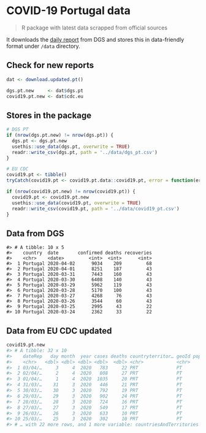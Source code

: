COVID-19 Portugal data
================

> R package with latest data scrapped from official sources

It downloads the [daily
report](https://covid19.min-saude.pt/relatorio-de-situacao/) from DGS
and stores this in data-friendly format under `/data` directory.

## Check for new reports

``` r
dat <- download.updated.pt()

dgs.pt.new     <- dat$dgs.pt
covid19.pt.new <- dat$cdc.eu
```

## Stores in the package

``` r
# DGS PT
if (nrow(dgs.pt.new) != nrow(dgs.pt)) {
  dgs.pt <- dgs.pt.new
  usethis::use_data(dgs.pt, overwrite = TRUE)
  readr::write_csv(dgs.pt, path = '../data/dgs_pt.csv')
}

# EU CDC
covid19.pt <- tibble()
tryCatch(covid19.pt <- covid19.pt.data::covid19.pt, error = function(err) { })

if (nrow(covid19.pt.new) != nrow(covid19.pt)) {
  covid19.pt <- covid19.pt.new
  usethis::use_data(covid19.pt, overwrite = TRUE)
  readr::write_csv(covid19.pt, path = '../data/covid19_pt.csv')
}
```

## Data from DGS

    #> # A tibble: 10 x 5
    #>    country  date       confirmed deaths recoveries
    #>    <chr>    <date>         <int>  <int>      <int>
    #>  1 Portugal 2020-04-02      9034    209         68
    #>  2 Portugal 2020-04-01      8251    187         43
    #>  3 Portugal 2020-03-31      7443    160         43
    #>  4 Portugal 2020-03-30      6408    140         43
    #>  5 Portugal 2020-03-29      5962    119         43
    #>  6 Portugal 2020-03-28      5170    100         43
    #>  7 Portugal 2020-03-27      4268     76         43
    #>  8 Portugal 2020-03-26      3544     60         43
    #>  9 Portugal 2020-03-25      2995     43         22
    #> 10 Portugal 2020-03-24      2362     33         22

## Data from EU CDC updated

``` r
covid19.pt.new
#> # A tibble: 32 x 10
#>    dateRep   day month  year cases deaths countryterritor… geoId popData2018
#>    <chr>   <dbl> <dbl> <dbl> <dbl>  <dbl> <chr>            <chr>       <dbl>
#>  1 03/04/…     3     4  2020   783     22 PRT              PT       10281762
#>  2 02/04/…     2     4  2020   808     27 PRT              PT       10281762
#>  3 01/04/…     1     4  2020  1035     20 PRT              PT       10281762
#>  4 31/03/…    31     3  2020   446     21 PRT              PT       10281762
#>  5 30/03/…    30     3  2020   792     19 PRT              PT       10281762
#>  6 29/03/…    29     3  2020   902     24 PRT              PT       10281762
#>  7 28/03/…    28     3  2020   724     16 PRT              PT       10281762
#>  8 27/03/…    27     3  2020   549     17 PRT              PT       10281762
#>  9 26/03/…    26     3  2020   633     10 PRT              PT       10281762
#> 10 25/03/…    25     3  2020   302     10 PRT              PT       10281762
#> # … with 22 more rows, and 1 more variable: countriesAndTerritories <chr>
```
